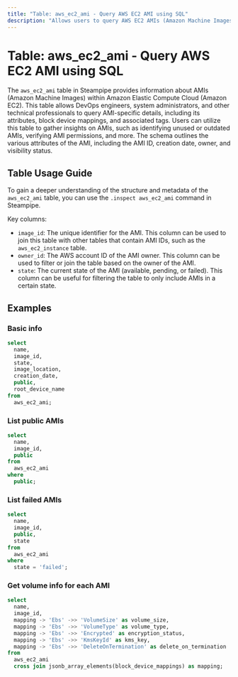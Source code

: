 ```yaml
---
title: "Table: aws_ec2_ami - Query AWS EC2 AMI using SQL"
description: "Allows users to query AWS EC2 AMIs (Amazon Machine Images) to retrieve detailed information about each AMI available in the AWS account."
---
```


# Table: aws_ec2_ami - Query AWS EC2 AMI using SQL

The `aws_ec2_ami` table in Steampipe provides information about AMIs (Amazon Machine Images) within Amazon Elastic Compute Cloud (Amazon EC2). This table allows DevOps engineers, system administrators, and other technical professionals to query AMI-specific details, including its attributes, block device mappings, and associated tags. Users can utilize this table to gather insights on AMIs, such as identifying unused or outdated AMIs, verifying AMI permissions, and more. The schema outlines the various attributes of the AMI, including the AMI ID, creation date, owner, and visibility status.

## Table Usage Guide

To gain a deeper understanding of the structure and metadata of the `aws_ec2_ami` table, you can use the `.inspect aws_ec2_ami` command in Steampipe.

Key columns:

- `image_id`: The unique identifier for the AMI. This column can be used to join this table with other tables that contain AMI IDs, such as the `aws_ec2_instance` table.
- `owner_id`: The AWS account ID of the AMI owner. This column can be used to filter or join the table based on the owner of the AMI.
- `state`: The current state of the AMI (available, pending, or failed). This column can be useful for filtering the table to only include AMIs in a certain state.

## Examples

### Basic info

```sql
select
  name,
  image_id,
  state,
  image_location,
  creation_date,
  public,
  root_device_name
from
  aws_ec2_ami;
```

### List public AMIs

```sql
select
  name,
  image_id,
  public
from
  aws_ec2_ami
where
  public;
```

### List failed AMIs

```sql
select
  name,
  image_id,
  public,
  state
from
  aws_ec2_ami
where
  state = 'failed';
```

### Get volume info for each AMI

```sql
select
  name,
  image_id,
  mapping -> 'Ebs' ->> 'VolumeSize' as volume_size,
  mapping -> 'Ebs' ->> 'VolumeType' as volume_type,
  mapping -> 'Ebs' ->> 'Encrypted' as encryption_status,
  mapping -> 'Ebs' ->> 'KmsKeyId' as kms_key,
  mapping -> 'Ebs' ->> 'DeleteOnTermination' as delete_on_termination
from
  aws_ec2_ami
  cross join jsonb_array_elements(block_device_mappings) as mapping;
```

